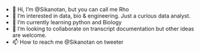 - 👋 Hi, I’m @Sikanotan, but you can call me Rho
- 👀 I’m interested in data, bio & engineering. Just a curious data analyst.  
- 🌱 I’m currently learning python and Biology
- 💞️ I’m looking to collaborate on transcript documentation but other ideas are welcome.
- 📫 How to reach me @Sikanotan on tweeter

